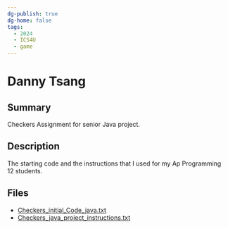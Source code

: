 ```yaml
---
dg-publish: true
dg-home: false
tags:
  - 2024
  - ICS4U
  - game
---
```


# Danny Tsang

## Summary

Checkers Assignment for senior Java project.

## Description

The starting code and the instructions that I used for my Ap Programming 12 students.

## Files

*   [Checkers\_initial\_Code\_java.txt](resources/Danny_Tsang/Checkers_initial_Code_java.txt)
*   [Checkers\_java\_project\_instructions.txt](resources/Danny_Tsang/Checkers_java_project_instructions.txt)
